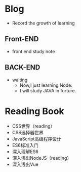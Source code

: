 # Blog
- Record the growth of learning
## Front-END
- front end study note
## BACK-END
- waiting
  - Now,I just learning Node.
  - I will study JAVA in furture.
# Reading Book
- CSS世界（reading）
- CSS选择器世界
- JavaScript高级程序设计
- ES6标准入门
- 深入理解ES6
- 深入浅出NodeJS（reading）
- 深入浅出Vue
